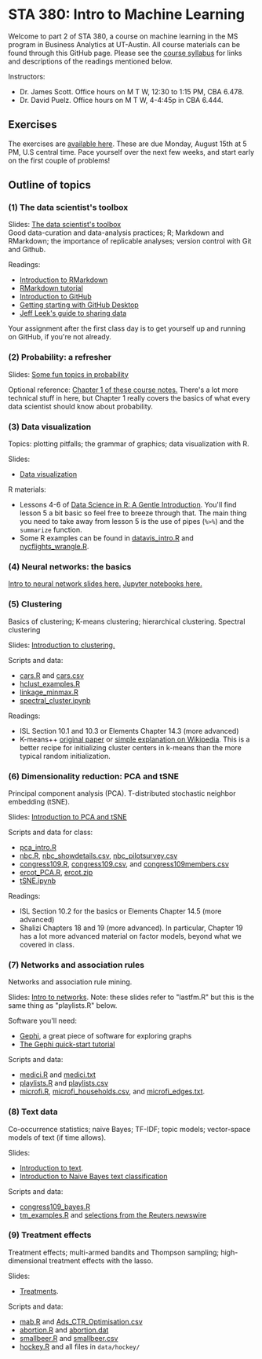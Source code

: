 # STA 380: Intro to Machine Learning  

Welcome to part 2 of STA 380, a course on machine learning in the MS program in Business Analytics at UT-Austin.  All course materials can be found through this GitHub page.  Please see the [course syllabus](syllabus.md) for links and descriptions of the readings mentioned below.

Instructors:  
- Dr. James Scott.  Office hours on M T W, 12:30 to 1:15 PM, CBA 6.478.  
- Dr. David Puelz.  Office hours on M T W, 4-4:45p in CBA 6.444.  


## Exercises

The exercises are [available here](exercises/).  These are due Monday, August 15th at 5 PM, U.S central time.  Pace yourself over the next few weeks, and start early on the first couple of problems!  
 

## Outline of topics  

### (1) The data scientist's toolbox

Slides: [The data scientist's toolbox](slides/01_datascience_toolbox/01_datascience_toolbox.pdf)  
Good data-curation and data-analysis practices; R; Markdown and RMarkdown; the importance of replicable analyses; version control with Git and Github.

Readings:  
- [Introduction to RMarkdown](http://rmarkdown.rstudio.com)  
- [RMarkdown tutorial](https://rmarkdown.rstudio.com/lesson-1.html)  
- [Introduction to GitHub](https://guides.github.com/activities/hello-world/)   
- [Getting starting with GitHub Desktop](https://help.github.com/en/desktop/getting-started-with-github-desktop)  
- [Jeff Leek's guide to sharing data](https://github.com/jtleek/datasharing)  

Your assignment after the first class day is to get yourself up and running on GitHub, if you're not already.


### (2) Probability: a refresher  

Slides: [Some fun topics in probability](slides/02_probability_refresher/probability_fun_topics.pdf)  

Optional reference: [Chapter 1 of these course notes.](./notes/Bertsekas_Tsitsiklis_Introduction_to_probability.pdf)  There's a lot more technical stuff in here, but Chapter 1 really covers the basics of what every data scientist should know about probability. 



### (3) Data visualization

Topics: plotting pitfalls; the grammar of graphics; data visualization with R.  

Slides:  
- [Data visualization](slides/03_data_exploration/datavis.pdf)  


R materials:  

- Lessons 4-6 of [Data Science in R: A Gentle Introduction](https://bookdown.org/jgscott/DSGI/).  You'll find lesson 5 a bit basic so feel free to breeze through that.  The main thing you need to take away from lesson 5 is the use of pipes (`%>%`) and the `summarize` function.    
- Some R examples can be found in [datavis_intro.R](R/datavis_intro.R) and [nycflights_wrangle.R](R/nycflights_wrangle.R).   


### (4) Neural networks: the basics  

[Intro to neural network slides here.](slides/04_neural_nets/neural_nets.pdf)  [Jupyter notebooks here.](notebooks/)


### (5) Clustering

Basics of clustering; K-means clustering; hierarchical clustering.  Spectral clustering  

Slides: [Introduction to clustering.](slides/05_clustering/05-clustering.pdf)      

Scripts and data:  
- [cars.R](R/cars.R) and [cars.csv](data/cars.csv) 
- [hclust_examples.R](R/hclust_examples.R)   
- [linkage_minmax.R](R/linkage_minmax.R)   
- [spectral_cluster.ipynb](notebooks/spectral_cluster.ipynb)  



Readings:  
- ISL Section 10.1 and 10.3 or Elements Chapter 14.3 (more advanced)    
- K-means++ [original paper](http://ilpubs.stanford.edu:8090/778/1/2006-13.pdf) or [simple explanation on Wikipedia](https://en.wikipedia.org/wiki/K-means%2B%2B).  This is a better recipe for initializing cluster centers in k-means than the more typical random initialization.


### (6) Dimensionality reduction: PCA and tSNE  

Principal component analysis (PCA).  T-distributed stochastic neighbor embedding (tSNE).  

Slides: [Introduction to PCA and tSNE](slides/06_PCA/06-PCA.pdf)      

Scripts and data for class:  
- [pca_intro.R](R/pca_intro.R)  
- [nbc.R](R/nbc.R), [nbc_showdetails.csv](data/nbc_showdetails.csv), [nbc_pilotsurvey.csv](data/nbc_pilotsurvey.csv)  
- [congress109.R](R/congress109.R), [congress109.csv](data/congress109.csv), and [congress109members.csv](data/congress109members.csv)  
- [ercot_PCA.R](R/ercot_PCA.R), [ercot.zip](data/ercot.zip)  
- [tSNE.ipynb](notebooks/tSNE.ipynb)  

<!--
A few other examples we may or may not have time to cover in class:  
- [FXmonthly.R](R/FXmonthly.R), [FXmonthly.csv](data/FXmonthly.csv), and [currency_codes.txt](data/currency_codes.txt)    
- [NCI60.R](R/NCI60.R)   
- [gasoline.R](R/gasoline.R) and [gasoline.csv](data/gasoline.csv)   
--> 

Readings:  
- ISL Section 10.2 for the basics or Elements Chapter 14.5 (more advanced)  
- Shalizi Chapters 18 and 19 (more advanced).  In particular, Chapter 19 has a lot more advanced material on factor models, beyond what we covered in class.      



### (7) Networks and association rules  

Networks and association rule mining.  

Slides: [Intro to networks](slides/Networks.pdf).  Note: these slides refer to "lastfm.R" but this is the same thing as "playlists.R" below.   

Software you'll need:   
- [Gephi](https://gephi.org/), a great piece of software for exploring graphs  
- [The Gephi quick-start tutorial](https://gephi.org/tutorials/gephi-tutorial-quick_start.pdf)  

Scripts and data: 
- [medici.R](R/medici.R) and [medici.txt](data/medici.txt)  
- [playlists.R](R/playlists.R) and [playlists.csv](data/playlists.csv)  
- [microfi.R](R/microfi.R), [microfi_households.csv](data/microfi_households.csv), and [microfi_edges.txt](data/microfi_edges.txt).  



### (8) Text data

Co-occurrence statistics; naive Bayes; TF-IDF; topic models; vector-space models of text (if time allows).

Slides:  
- [Introduction to text](notes/text_intro.pdf).   
- [Introduction to Naive Bayes text classification](notes/naive_bayes_text.pdf)  

Scripts and data:  
- [congress109_bayes.R](R/congress109_bayes.R)  
- [tm_examples.R](R/tm_examples.R) and [selections from the Reuters newswire](https://github.com/jgscott/STA380/tree/master/data/ReutersC50)  


### (9) Treatment effects

Treatment effects; multi-armed bandits and Thompson sampling; high-dimensional treatment effects with the lasso.  

Slides:  
- [Treatments](slides/08_treatments/08-treatments.pdf).   

Scripts and data:  
- [mab.R](R/mab.R) and [Ads_CTR_Optimisation.csv](data/Ads_CTR_Optimisation.csv)  
- [abortion.R](R/abortion.R) and [abortion.dat](data/abortion.dat)  
- [smallbeer.R](R/smallbeer.R) and [smallbeer.csv](data/smallbeer.csv)   
- [hockey.R](R/hockey.R) and all files in `data/hockey/`  


<!-- 

The bootstrap; joint distributions; using the bootstrap to approximate value at risk (VaR).  

Slides: [Introduction to the bootstrap](slides/04_resampling/bootstrap_STA380.pdf)  
  
Reference: ISL Section 5.2 for a basic overview of the bootstrap.    

For the class exercises, you will need to refer to any basic explanation of the concept of value at risk (VaR) for a financial portfolio, e.g. [here](https://en.wikipedia.org/wiki/Value_at_risk), [here](http://www.investopedia.com/articles/04/092904.asp), or [here](http://people.stern.nyu.edu/adamodar/pdfiles/papers/VAR.pdf). 


R scripts and data:    
- [creatinine_bootstrap.R](./R/creatinine_bootstrap.R) and [creatinine.csv](data/creatinine.csv)   
- [portfolio.R](R/portfolio.R)  


Supplemental resources:  
- Lessons 8 and 9 of [Data Science in R: A Gentle Introduction](https://bookdown.org/jgscott/DSGI/)  
- [Section 2 of these notes](notes/decisions_supplement.pdf), on bootstrap resampling.  You can ignore the stuff about utility if you want.  

 -->
